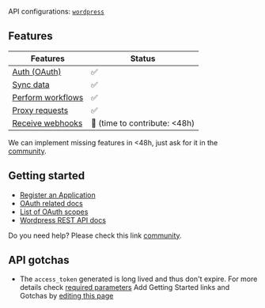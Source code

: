 API configurations: [`wordpress`](https://terapi.dev/providers.yaml)

## Features

| Features | Status |
| - | - |
| [Auth (OAuth)](/integrate/guides/authorize-an-api) | ✅ |
| [Sync data](/integrate/guides/sync-data-from-an-api) | ✅ |
| [Perform workflows](/integrate/guides/perform-workflows-with-an-api) | ✅ |
| [Proxy requests](/integrate/guides/proxy-requests-to-an-api) | ✅ |
| [Receive webhooks](/integrate/guides/receive-webhooks-from-an-api) | 🚫 (time to contribute: &lt;48h) |

We can implement missing features in &lt;48h, just ask for it in the [community](https://terapi.dev/slack).

## Getting started

-   [Register an Application](https://developer.wordpress.com/apps/)
-   [OAuth related docs](https://developer.wordpress.com/docs/oauth2/)
-   [List of OAuth scopes](https://developer.wordpress.com/docs/oauth2/#token-scope)
-   [Wordpress REST API docs](https://developer.wordpress.com/docs/api/)

Do you need help? Please check this link [community](https://terapi.dev/slack).

## API gotchas
- The `access_token` generated is long lived and thus don't expire. For more details check [required parameters](https://developer.wordpress.com/docs/oauth2/#1-required-parameters-)
Add Getting Started links and Gotchas by [editing this page](https://github.com/terapihq/terapi/tree/master/docs-v2/integrations/all/wordpress.mdx)